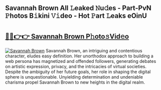 ## Savannah Brown All 𝙻eaked 𝙽u𝚍es - Part-PvN 𝙿hotos B𝚒kini 𝚅𝚒deo - Hot 𝙿art 𝙻eaks eOinU

# <h2><a href="http://ld0i3n.urlbe.top/?page=Savannah+Brown">🔗🔗👉👉 Savannah Brown P𝚑oto𝚜Vid𝚎o</a></h2>

[![Savannah Brown](https://i.imgur.com/eBuTRDB.gif)](http://ld0i3n.urlbe.top/?page=Savannah+Brown)
Savannah Brown, an intriguing and contentious character, eludes easy definition. Her unorthodox approach to building a web persona has magnetized and offended followers, generating debates on artistic expression, privacy, and the intricacies of virtual societies. Despite the ambiguity of her future goals, her role in shaping the digital sphere is unquestionable. Unyielding determination and undeniable charisma propel Savannah Brown to new heights in the digital realm.
